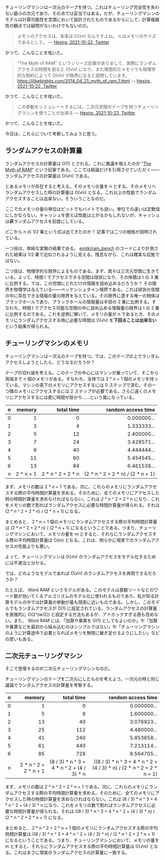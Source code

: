 チューリングマシンは一次元のテープを持つ。これはチューリング完全性を失わない最小の次元であり、その点では妥当ではある。だが、チューリングマシンのモデルは計算可能性を念頭において設計されたものであるからにして、計算複雑性の観点では疑問がないわけでもないのだ。

> メモリのアクセスは、本来は O(√n) なんですよね。 n はメモリのサイズであるとして。
> — [Hexirp, 2021-10-22, Twitter](https://twitter.com/hexirp_prixeh/status/1451397834029219864)

かつて、こんなことを呟いた。

> "The Myth of RAM" というシリーズ記事がありまして、実際にランダムアクセスの時間を測ると O(√n) になり、また理想的なメモリでも物理学的な制約によって O(√n) が限界になると説明しています。
> https://ilikebigbits.com/2014_04_21_myth_of_ram_1.html
> — [Hexirp, 2021-10-22, Twitter](https://twitter.com/hexirp_prixeh/status/1451459195568472074)

かつて、こんなことを呟いた。

> この挙動をシミュレートするには、二次元空間のテープを持つチューリングマシンを使うことが出来る
> — [Hexirp, 2021-10-23, Twitter](https://twitter.com/hexirp_prixeh/status/1451793693107638275)

かつて、こんなことを呟いた。

今日は、これらについて考察してみようと思う。

## ランダムアクセスの計算量

ランダムアクセスの計算量は O(1) とされる。これに異議を唱えたのが "[The Myth of RAM](http://ilikebigbits.com/2014_04_21_myth_of_ram_1.html)" という記事である。ここでは結論だけを引用させていただく——ランダムアクセスの計算量は O(√n) である。

とあるメモリが存在すると考える。そのメモリの量を n とする。そのメモリへランダムアクセスした時の計算量は O(√n) となる。これ以上の性能でランダムアクセスすることは出来ない。そういうことなのだ。

ここでのメモリの量の単位はビットでもバイトでも良い。単位での違いは定数倍にしかならない。キャッシュを使えば性能は上がるかもしれないが、キャッシュは**非**ランダムアクセスを前提にしている。

どこから n の 1/2 乗という式は出てきたのか？ 記事では二つの根拠が説明されている。

一つ目は、単純な実験の結果である。 [emilk/ram_bench](https://github.com/emilk/ram_bench) のコードにより計測された結果は 1/2 乗で近似されるように見える。残念ながら、これは確実な証拠ではない。

二つ目は、物理学的な限界によるものである。まず、我々は三次元空間に生きている。よって、時間 t でアクセスできる空間は球状になり、その体積は t の 3 乗に比例する。では、この空間にどれだけの情報を詰め込めるだろうか？ その限界を物理学は与えている——ベッケンシュタイン境界である。これは球状の空間の中に存在できる情報の量の限界を与えている。その限界に達する唯一の物体はブラックホールであり、ブラックホールの情報量は半径の 2 乗に比例する。すなわち、時間 t でアクセス可能な空間の中に詰め込める情報量の限界は t の 2 乗に比例するのである。これを逆側に解いて、メモリの量が n であるとき、そのメモリにランダムアクセスする時に必要な時間は O(√n) を**下回ることは出来ない**という結果が得られる。

## チューリングマシンのメモリ

チューリングマシンは一次元のテープを持つ。では、このテープの上でランダムアクセスしようとしたら、どうなるだろうか？

テープの切れ端を考える。このテープの中心にはマシンが乗っていて、そこから両端まで n 個のメモリがある。すなわち、全体では 2 * n + 1 個のメモリを持っている。マシンの真下のメモリにアクセスするには 0 ステップで済む。その一つ隣のメモリにアクセスするには 2 ステップが必要である。さらに遠くのメモリにアクセスするには更に時間が掛かり……という風になっている。

| n |    memory |        total time |                random access time |
|--:|----------:|------------------:|----------------------------------:|
| 0 |         1 |                 0 |                       0.000000... |
| 1 |         3 |                 4 |                       1.333333... |
| 2 |         5 |                12 |                       2.400000... |
| 3 |         7 |                24 |                       3.428571... |
| 4 |         9 |                40 |                       4.444444... |
| 5 |        11 |                60 |                       5.454545... |
| 6 |        13 |                84 |                       6.461538... |
| n | 2 * n + 1 | 2 * n ^ 2 + 2 * n | (2 * n ^ 2 + 2 * n) / (2 * n + 1) |

まず、メモリの数は 2 * n + 1 である。次に、これらのメモリにランダムアクセスする際の平均時間計算量を求める。そのために、全てのメモリにアクセスした時の時間計算量を求めなければならない。これは 2 * n ^ 2 + 2 * n になり、これをメモリの数で割ればランダムアクセスに必要な時間計算量が得られる。それは (2 * n ^ 2 + 2 * n) / (2 * n + 1) になる。

まとめると、 2 * n + 1 個のメモリにランダムアクセスする際の平均時間計算量は (2 * n ^ 2 + 2 * n) / (2 * n + 1) になるということである。つまり、チューリングマシンにおいて、メモリの量を m とすると、それらにランダムアクセスする際の平均時間計算量は O(m) となる。これは、明らかに現実でのランダムアクセスの性能よりも悪い。

よって、チューリングマシンは O(√n) のランダムアクセスをモデル化するためには不適当と分かる。

では、どのようなモデルであれば O(√n) のランダムアクセスを再現できるだろうか？

たとえば、 Word RAM というモデルがある。このモデルは基数ソートなどのワード数が効いてくるアルゴリズムのモデル化に使われるものであり、私が知る計算モデルの中では計算量の挙動が最も現実に近いものである。しかし、このモデルでもランダムアクセスが O(1) に設定されている。ランダムアクセスの計算量を直接的に O(2^(w/2)) と設定する方法もあるが、アドホックすぎる感も否めない。また、 Word RAM には、「加算や乗算を O(1) としてもよいのか」や「加算や乗算などを最初から組み込むのはシンプルではない」や「チューリングマシンのように計算途中で必要となればメモリを無限に継ぎ足せるようにしたい」などの思いもある。

## 二次元チューリングマシン

そこで登場するのが二次元チューリングマシンなのだ。

チューリングマシンのテープを二次元にしたものを考えよう。一次元の時と同じ議論でランダムアクセスの計算量を考察する。

| n |                memory |                                total time |                                                    random access time |
|--:|----------------------:|------------------------------------------:|----------------------------------------------------------------------:|
| 0 |                     1 |                                         0 |                                                           0.000000... |
| 1 |                     5 |                                         8 |                                                           1.600000... |
| 2 |                    13 |                                        40 |                                                           3.076923... |
| 3 |                    25 |                                       112 |                                                           4.480000... |
| 4 |                    41 |                                       240 |                                                           5.853658... |
| 5 |                    61 |                                       440 |                                                           7.213114... |
| 6 |                    85 |                                       728 |                                                           8.564705... |
| n | 2 * n ^ 2 + 2 * n + 1 | (8 / 3) * n ^ 3 + 4 * n ^ 2 + (4 / 3) * n | ((8 / 3) * n ^ 3 + 4 * n ^ 2 + (4 / 3) * n) / (2 * n ^ 2 + 2 * n + 1) |

まず、メモリの数は 2 * n ^ 2 + 2 * n + 1 である。次に、これらのメモリにランダムアクセスする際の平均時間計算量を求める。そのために、全てのメモリにアクセスした時の時間計算量を求めなければならない。これは (8 / 3) * n ^ 3 + 4 * n ^ 2 + (4 / 3) * n になり、これをメモリの数で割ればランダムアクセスに必要な時間計算量が得られる。それは ((8 / 3) * n ^ 3 + 4 * n ^ 2 + (4 / 3) * n) / (2 * n ^ 2 + 2 * n + 1) になる。

まとめると、 2 * n ^ 2 + 2 * n + 1 個のメモリにランダムアクセスする際の平均時間計算量は ((8 / 3) * n ^ 3 + 4 * n ^ 2 + (4 / 3) * n) / (2 * n ^ 2 + 2 * n + 1) になるということである。つまり、チューリングマシンにおいて、メモリの量を m とすると、それらにランダムアクセスする際の平均時間計算量は O(√m) となる。これはまさに現実のランダムアクセスの計算量に一致する。
